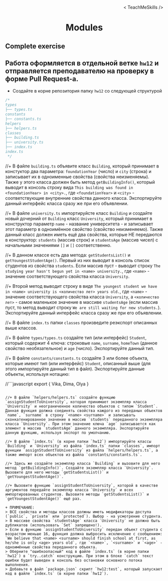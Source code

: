 <p align='right'>< TeachMeSkills /></p>
<h1 align='center'>Modules</h1>

## Complete exercise

## Работа оформляется в отдельной ветке **`hw12`** и отправляется преподавателю на проверку в форме Pull Request-а.

+ Создайте в корне репозитория папку `hw12` со следующей структурой

```javascript
/*
types
├── types.ts
constants
├── constants.ts
helpers
├── helpers.ts
classes
├── building.ts
├── university.ts
├── index.ts
index.ts
 */
```
//+ В файле `building.ts` объявите класс `Building`, который принимает в констуктор два параметра: `foundationYear` (число) и `city` (строка) и записывает их в одноименные свойства (свойства неизменяемы). Также у этого класса должен быть метод `getBuildingInfo()`, который выводит в консоль строку вида `This building was found in <foundationYear> in <city>.`, где `<foundationYear>` и `<city>` - соответствующие внутренние свойства данного класса. Экспортируйте данный интерфейс класса сразу же при его объявлении.

//+ В файле `university.ts` импортируйсте класс `Building` и создайте новый дочерний от `Building` класс `University`, который принимает в конструктор параметр `name` - название университета - и записывает этот параметр в одноимённое свойство (свойство неизменяемо). Также данный класс должен иметь ещё два свойства, которые НЕ передаются в конструктор: `students` (массив строк) и `studentsAge` (массив чисел) с начальными значениями `[]` и `[]` соответственно.

//+ В данном классе есть два метода: `getStudentsList()` и `getYoungestStudentAge()`. Первый из них выводит в консоль список студентов из свойства `students`. Если массив пуст - выводит строку `The studying year hasn't begun yet in <name> university.`, где `<name>` - значение соответствующего свойства класса `University`.

//+ Второй метод выводит строку в виде `The youngest student we have in <name> university is <количество лет> years old.`, где `<name>` - значение соответствующего свойства класса `University`, а `<количество лет>` - самое маленькое значение в массиве `studentsAge` (если массив пуст, то метод выводит строку `We are still waiting for new students.`). Экспортируйте данный интерфейс класса сразу же при его объявлении.

//+ В файле `index.ts` папки `classes` произведите реэкспорт описанных выше классов.

//+ В файле `types/types.ts` создайте тип (или интерфейс) `Student`, который содержит 4 ключа: строковые `name`, `surname`, `homeTown` (данное свойство необязательное) и `age` (число). Экспортируйте данный тип.

//+ В файле `constants/constants.ts` создайте 3 или более объекта, которые имеют тип (или интерфейс) `Student`, описанный выше (для этого импортируйте данный тип в файл). Экспортируйте данные объекты, используя нотацию:

//```javascript
export {
    Vika,
    Dima,
    Olya
}
```

//+ В файле `helpers/helpers.ts` создайте функцию `assignStudentToUniversity`, которая принимает экземпляр класса `University` и неограниченное количество объектов с типом `Student`. Данная функция должна соединять свойства каждого из переданых объектов `name`, `surname` в строку `<name> <surname>` и записывать сконкатенированное значение в массив `students` переданного экземпляра класса `University`. При этом значение ключа `age` записывается как элемент в массив `studentsAge` данного экземпляра. Экспортируйте данную функцию, используя экспорт по умолчанию.

//+ В файле `index.ts` (в корне папки `hw12`) импортируйте классы `Building` и `University` из файла `index.ts` папки `classes`, импорт функции `assignStudentToUniversity` из файла `helpers/helpers.ts`, а также импорт всех объектов из файла `constants/constants.ts`.

//+ Здесь же создайте экземпляр класса `Building` и вызовите для него метод `getBuildingInfo()`. Создайте экземпляр класса `University`. Вызовите для него методы `getStudentsList()` и `getYoungestStudentAge()`.

//+ Вызовите функцию `assignStudentToUniversity`, которой в качестве аргументов передайте экземпляр класса `University` и всех импортированных студентов. Вызовите методы `getStudentsList()` и `getYoungestStudentAge()` ещё раз.

+ ПРИМЕЧАНИЕ:
> ВСЕ свойства и методы классов должны иметь модификаторы доступа (`public`, `private` или `protected`). Выбор - на усмотрение студента.
> В массиве свойства `studentsAge` класса `University` не должно быть дубликатов (использовать `Set` запрещено!).
> Если в функцию `assignStudentToUniversity` передан объект студента с возрастом меньше 16, функция должна выбросить исключение с сообщением: `We believe that <name> <surname> should finish school at first, as he/she is only <age> years old`, где `<name>`, `<surname>` и `<age>` - одноимённые свойства переданного объекта.
> Оберните "ошибкоопасный" код в файле `index.ts` (в корне папки `hw12`) в `try..catch` конструкцию. При этом в блоке `catch` текст ошибки будет выведен в консоль без остановки основного потока выполнения.
> Добавьте в файл `package.json` скрипт `hw12:test`, который запускает код в файле `index.ts` (в корне папки `hw12`).
